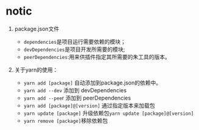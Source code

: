 # notic

1. package.json文件
    * `dependencies`是项目运行需要依赖的模块；
    * `devDependencies`是项目开发所需要的模块;
    * `peerDependencies`:用来供插件指定其所需要的朱工具的版本。

2. 关于yarn的使用：
    * `yarn add [package]` 自动添加到package.json的依赖中。
    * `yarn add --dev` 添加到 devDependencies
    * `yarn add --pee`r 添加到 peerDependencies
    * `yarn add [package]@[version]` 通过指定版本来加载包
    * `yarn update [package]` 升级依赖包`yarn update [package]@[version]`
    * `yarn remove [package]`移除依赖包